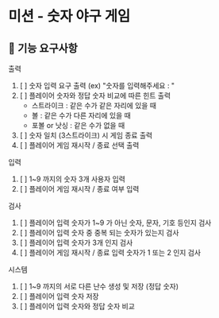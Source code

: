 # 미션 - 숫자 야구 게임

## 🚀 기능 요구사항

출력
1. [ ] 숫자 입력 요구 출력 (ex) "숫자를 입력해주세요 : "
2. [ ] 플레이어 숫자와 정답 숫자 비교에 따른 힌트 출력
   - 스트라이크 : 같은 수가 같은 자리에 있을 때
   - 볼 : 같은 수가 다른 자리에 있을 때
   - 포볼 or 낫싱 : 같은 수가 없을 때
3. [ ] 숫자 일치 (3스트라이크) 시 게임 종료 출력
4. [ ] 플레이어 게임 재시작 / 종료 선택 출력

입력
1. [ ] 1~9 까지의 숫자 3개 사용자 입력
2. [ ] 플레이어 게임 재시작 / 종료 여부 입력

검사
1. [ ] 플레이어 입력 숫자가 1~9 가 아닌 숫자, 문자, 기호 등인지 검사
2. [ ] 플레이어 입력 숫자 중 중복 되는 숫자가 있는지 검사
3. [ ] 플레이어 입력 숫자가 3개 인지 검사
4. [ ] 플레이어 게임 재시작 / 종료 입력 숫자가 1 또는 2 인지 검사 

시스템
1. [ ] 1~9 까지의 서로 다른 난수 생성 및 저장 (정답 숫자)
2. [ ] 플레이어 입력 숫자 저장 
3. [ ] 플레이어 입력 숫자와 정답 숫자 비교

<br>
